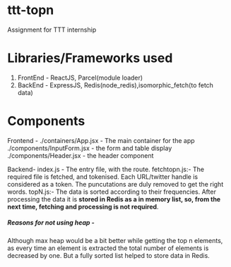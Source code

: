 # ttt-topn
Assignment for TTT internship

# Libraries/Frameworks used
1. FrontEnd - ReactJS, Parcel(module loader)
2. BackEnd - ExpressJS, Redis(node_redis),isomorphic_fetch(to fetch data)

# Components

Frontend - 
./containers/App.jsx - The main container for the app
./components/InputForm.jsx - the form and table display
./components/Header.jsx  - the header component

Backend-
index.js - The entry file, with the route.
fetchtopn.js:-
The required file is fetched, and tokenised. Each URL/twitter handle is considered as a token.
The puncutations are duly removed to get the right words.
topN.js:-
The data is sorted according to their frequencies.
After processing the data it is **stored in Redis as a in memory list, so, from the next time, fetching and processing is not required**.
##### Reasons for not using heap - 
Although max heap would be a bit better while getting  the top n elements, as every time an element is extracted the total number of elements is decreased by one. But a fully sorted list helped to store data in Redis.




